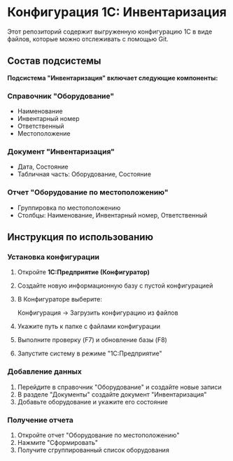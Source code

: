 # Конфигурация 1С: Инвентаризация

Этот репозиторий содержит выгруженную конфигурацию 1С в виде файлов, которые можно отслеживать с помощью Git.

## Состав подсистемы

**Подсистема "Инвентаризация" включает следующие компоненты:**

### Справочник "Оборудование"
- Наименование
- Инвентарный номер
- Ответственный
- Местоположение

### Документ "Инвентаризация"
- Дата, Состояние
- Табличная часть: Оборудование, Состояние

### Отчет "Оборудование по местоположению"
- Группировка по местоположению
- Столбцы: Наименование, Инвентарный номер, Ответственный

## Инструкция по использованию

### Установка конфигурации

1. Откройте **1С:Предприятие (Конфигуратор)**
2. Создайте новую информационную базу с пустой конфигурацией
3. В Конфигураторе выберите:
   
   Конфигурация → Загрузить конфигурацию из файлов
   
4. Укажите путь к папке с файлами конфигурации
5. Выполните проверку (F7) и обновление базы (F8)
6. Запустите систему в режиме "1С:Предприятие"

### Добавление данных

1. Перейдите в справочник "Оборудование" и создайте новые записи
2. В разделе "Документы" создайте документ "Инвентаризация"
3. Добавьте оборудование и укажите его состояние

### Получение отчета

1. Откройте отчет "Оборудование по местоположению"
2. Нажмите "Сформировать"
3. Получите сгруппированный список оборудования
